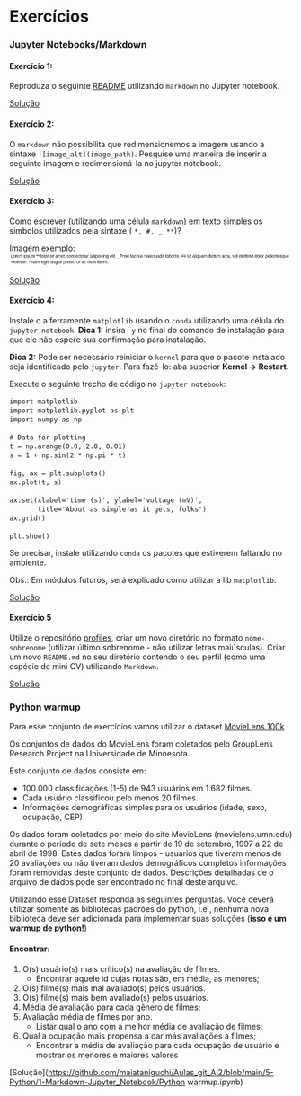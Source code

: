# Exercícios



### Jupyter Notebooks/Markdown 



#### Exercício 1:

Reproduza o seguinte
[README](assets/markdown.pdf)
utilizando `markdown` no Jupyter notebook.

[Solução](https://github.com/maiataniguchi/Aulas_git_Ai2/blob/main/5-Python/1-Markdown-Jupyter_Notebook/Ex1.ipynb)

#### Exercício 2:

O `markdown` não possibilita que redimensionemos a imagem usando a sintaxe
`![image_alt](image_path)`.  Pesquise uma maneira de inserir a seguinte imagem
e redimensioná-la no jupyter notebook. 

[Solução](https://github.com/maiataniguchi/Aulas_git_Ai2/blob/main/5-Python/1-Markdown-Jupyter_Notebook/Ex2.ipynb)

#### Exercício 3:

Como escrever (utilizando uma célula `markdown`) em texto simples os símbolos
utilizados pela sintaxe ( `*, #, _ **`)?

Imagem exemplo:
![](assets/lorem.png)

[Solução](https://github.com/maiataniguchi/Aulas_git_Ai2/blob/main/5-Python/1-Markdown-Jupyter_Notebook/Ex3.ipynb)

#### Exercício 4:

Instale o a ferramente `matplotlib` usando o `conda` utilizando uma célula do
`jupyter notebook`.  **Dica 1:** insira `-y` no final do comando de instalação
para que ele não espere sua confirmação para instalação.

**Dica 2:** Pode ser necessário reiniciar o `kernel` para que o pacote
instalado seja identificado pelo `jupyter`. Para fazê-lo: aba superior **Kernel
->  Restart**.

Execute o seguinte trecho de código no `jupyter notebook`:



```
import matplotlib
import matplotlib.pyplot as plt
import numpy as np

# Data for plotting
t = np.arange(0.0, 2.0, 0.01)
s = 1 + np.sin(2 * np.pi * t)

fig, ax = plt.subplots()
ax.plot(t, s)

ax.set(xlabel='time (s)', ylabel='voltage (mV)',
       title='About as simple as it gets, folks')
ax.grid()

plt.show()

```

Se precisar, instale utilizando `conda` os pacotes que estiverem faltando no
ambiente.

Obs.: Em módulos futuros, será explicado como utilizar a lib `matplotlib`.

[Solução](https://github.com/maiataniguchi/Aulas_git_Ai2/blob/main/5-Python/1-Markdown-Jupyter_Notebook/Ex2.ipynb)

#### Exercício 5

Utilize o repositório [profiles](https://github.com/ai2-education-fiep-turma-5/resident-profiles), criar um novo diretório no formato `nome-sobrenome` (utilizar último sobrenome - não utilizar letras maiúsculas). Criar um novo `README.md` no seu diretório contendo o seu perfil (como uma espécie de mini CV) utilizando `Markdown`.

[Solução](https://github.com/maiataniguchi/Aulas_git_Ai2/blob/main/5-Python/1-Markdown-Jupyter_Notebook/Ex5.ipynb)

### Python warmup

Para esse conjunto de exercícios vamos utilizar o dataset [MovieLens 100k](https://grouplens.org/datasets/movielens/100k/)


Os conjuntos de dados do MovieLens foram coletados pelo GroupLens Research Project na Universidade de Minnesota.
 
Este conjunto de dados consiste em:
* 100.000 classificações (1-5) de 943 usuários em 1.682 filmes.
* Cada usuário classificou pelo menos 20 filmes.
* Informações demográficas simples para os usuários (idade, sexo, ocupação, CEP)

Os dados foram coletados por meio do site MovieLens (movielens.umn.edu) durante o período de sete meses a partir de 19 de setembro, 1997 a 22 de abril de 1998. Estes dados foram limpos - usuários que tiveram menos de 20 avaliações ou não tiveram dados demográficos completos informações foram removidas deste conjunto de dados. Descrições detalhadas de o arquivo de dados pode ser encontrado no final deste arquivo.

Utilizando esse Dataset responda as seguintes perguntas. Você deverá utilizar somente as bibliotecas padrões do python, i.e., nenhuma nova biblioteca deve ser adicionada para implementar suas soluções (**isso é um warmup de python!**)

#### Encontrar:
1. O(s) usuário(s) mais crítico(s) na avaliação de filmes.
    * Encontrar aquele id cujas notas são, em média, as menores;
1. O(s) filme(s) mais mal avaliado(s) pelos usuários.
1. O(s) filme(s) mais bem avaliado(s) pelos usuários.
1. Média de avaliação para cada gênero de filmes;
1. Avaliação média de filmes por ano. 
    * Listar qual o ano com a melhor média de avaliação de filmes;
1. Qual a ocupação mais propensa a dar más avaliações a filmes;
    * Encontrar a média de avaliação para cada ocupação de usuário e mostrar os menores e maiores valores
    
[Solução](https://github.com/maiataniguchi/Aulas_git_Ai2/blob/main/5-Python/1-Markdown-Jupyter_Notebook/Python warmup.ipynb)
